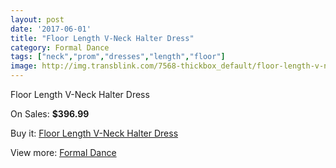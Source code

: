 ```yaml
---
layout: post
date: '2017-06-01'
title: "Floor Length V-Neck Halter Dress"
category: Formal Dance
tags: ["neck","prom","dresses","length","floor"]
image: http://img.transblink.com/7568-thickbox_default/floor-length-v-neck-halter-dress.jpg
---
```

Floor Length V-Neck Halter Dress

On Sales: **$396.99**
<a href="https://www.transblink.com/en/formal-dance/2449-floor-length-v-neck-halter-dress.html"><amp-img layout="responsive" width="600" height="600" src="//img.transblink.com/7568-thickbox_default/floor-length-v-neck-halter-dress.jpg" alt="Floor Length V-Neck Halter Dress 0" /></a>
<a href="https://www.transblink.com/en/formal-dance/2449-floor-length-v-neck-halter-dress.html"><amp-img layout="responsive" width="600" height="600" src="//img.transblink.com/7572-thickbox_default/floor-length-v-neck-halter-dress.jpg" alt="Floor Length V-Neck Halter Dress 1" /></a>
<a href="https://www.transblink.com/en/formal-dance/2449-floor-length-v-neck-halter-dress.html"><amp-img layout="responsive" width="600" height="600" src="//img.transblink.com/7571-thickbox_default/floor-length-v-neck-halter-dress.jpg" alt="Floor Length V-Neck Halter Dress 2" /></a>
<a href="https://www.transblink.com/en/formal-dance/2449-floor-length-v-neck-halter-dress.html"><amp-img layout="responsive" width="600" height="600" src="//img.transblink.com/7570-thickbox_default/floor-length-v-neck-halter-dress.jpg" alt="Floor Length V-Neck Halter Dress 3" /></a>
<a href="https://www.transblink.com/en/formal-dance/2449-floor-length-v-neck-halter-dress.html"><amp-img layout="responsive" width="600" height="600" src="//img.transblink.com/7569-thickbox_default/floor-length-v-neck-halter-dress.jpg" alt="Floor Length V-Neck Halter Dress 4" /></a>

Buy it: [Floor Length V-Neck Halter Dress](https://www.transblink.com/en/formal-dance/2449-floor-length-v-neck-halter-dress.html "Floor Length V-Neck Halter Dress")

View more: [Formal Dance](https://www.transblink.com/en/6-formal-dance "Formal Dance")